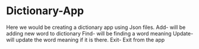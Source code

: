 # Dictionary-App
Here we would be creating a dictionary app using Json files.
Add- will be adding new word to dictionary
Find- will be finding a word meaning
Update- will update the word meaning if it is there.
Exit- Exit from the app

